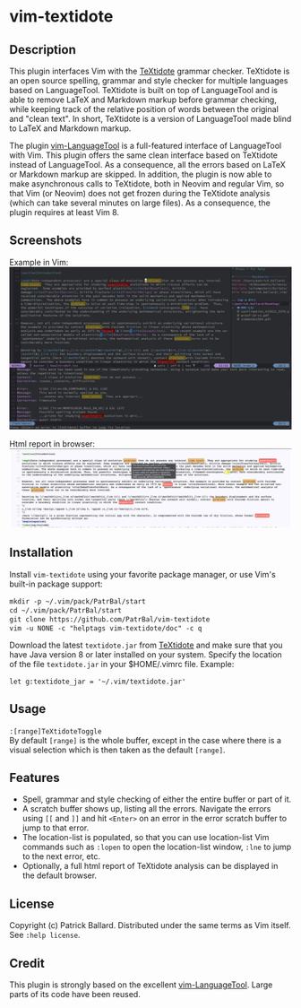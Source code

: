 # vim-textidote

## Description

This plugin interfaces Vim with the [TeXtidote][TeXtidote] grammar checker.  TeXtidote is an open source spelling, grammar and style checker for multiple languages based on LanguageTool.  TeXtidote is built on top of LanguageTool and is able to remove LaTeX and Markdown markup before grammar checking, while keeping track of the relative position of words between the original and "clean text". In short, TeXtidote is a version of LanguageTool made blind to LaTeX and Markdown markup.

The plugin [vim-LanguageTool][vim-LanguageTool] is a full-featured interface of LanguageTool with Vim.  This plugin offers the same clean interface based on TeXtidote instead of LanguageTool. As a consequence, all the errors based on LaTeX or Markdown markup are skipped.  In addition, the plugin is now able to make asynchronous calls to TeXtidote, both in Neovim and regular Vim, so that Vim (or Neovim) does not get frozen during the TeXtidote analysis (which can take several minutes on large files).  As a consequence, the plugin requires at least Vim 8.

## Screenshots

Example in Vim:
![Vim](./screenshots/Screenshot-vim.png)

Html report in browser:
![Html](./screenshots/Screenshot-html.png)

## Installation

Install `vim-textidote` using your favorite package manager, or use Vim's built-in package support:

    mkdir -p ~/.vim/pack/PatrBal/start
    cd ~/.vim/pack/PatrBal/start
    git clone https://github.com/PatrBal/vim-textidote
    vim -u NONE -c "helptags vim-textidote/doc" -c q

Download the latest `textidote.jar` from [TeXtidote][TeXtidote] and make sure that you have Java version 8 or later installed on your system. Specify the location of the file `textidote.jar` in your $HOME/.vimrc file. Example:

	let g:textidote_jar = '~/.vim/textidote.jar'

## Usage
`:[range]TeXtidoteToggle`  
By default `[range]` is the whole buffer, except in the case where there is a visual selection which is then taken as the default `[range]`.


## Features
 - Spell, grammar and style checking of either the entire buffer or part of it.
 - A scratch buffer shows up, listing all the errors.  Navigate the errors using `[[` and `]]` and hit `<Enter>` on an error in the error scratch buffer to jump to that error.
 - The location-list is populated, so that you can use location-list Vim commands such as `:lopen` to open the location-list window, `:lne` to jump to the next error, etc.
 - Optionally, a full html report of TeXtidote analysis can be displayed in the default browser.


## License

Copyright (c) Patrick Ballard.  Distributed under the same terms as Vim itself.
See `:help license`.


## Credit

This plugin is strongly based on the excellent [vim-LanguageTool][vim-LanguageTool].  Large parts of its code have been reused.


[TeXtidote]: https://github.com/sylvainhalle/textidote
[vim-LanguageTool]: https://github.com/dpelle/vim-LanguageTool
